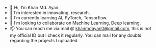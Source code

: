 - 👋 Hi, I’m Khan Md. Ayan
- 👀 I’m interested in innovating, research. 
- 🌱 I’m currently learning AI, PyTorch, Tensorflow.
- 💞️ I’m looking to collaborate on Machine Learning, Deep learning.
- 📫 You can reach me via mail @ khanmdayan0@gmail.com, this is not my official ID but I check it regularly. You can mail for any doubts regarding the projects I uploaded.

<!---
KhanMdAyan/KhanMdAyan is a ✨ special ✨ repository because its `README.md` (this file) appears on your GitHub profile.
You can click the Preview link to take a look at your changes.
--->
